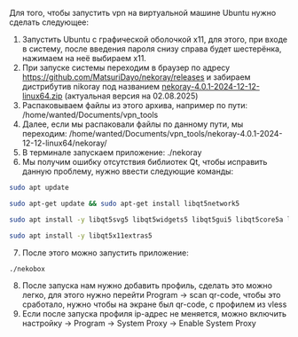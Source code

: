 Для того, чтобы запустить vpn на виртуальной машине Ubuntu нужно сделать следующее:

1. Запустить Ubuntu с графической оболочкой x11, для этого, при входе в систему, после введения пароля снизу справа будет шестерёнка, нажимаем на неё выбираем x11.
2. При запуске системы переходим в браузер по адресу https://github.com/MatsuriDayo/nekoray/releases и забираем дистрибутив nikoray под названием [nekoray-4.0.1-2024-12-12-linux64.zip](https://github.com/MatsuriDayo/nekoray/releases/download/4.0.1/nekoray-4.0.1-2024-12-12-linux64.zip) (актуальная версия на 02.08.2025)
3. Распаковываем файлы из этого архива, например по пути: /home/wanted/Documents/vpn_tools
4. Далее, если мы распаковали файлы по данному пути, мы переходим: /home/wanted/Documents/vpn_tools/nekoray-4.0.1-2024-12-12-linux64/nekoray/
5. В терминале запускаем приложение: ./nekoray
6. Мы получим ошибку отсутствия библиотек Qt, чтобы исправить данную проблему, нужно ввести следующие команды:

```bash
sudo apt update

sudo apt-get update && sudo apt-get install libqt5network5

sudo apt install -y libqt5svg5 libqt5widgets5 libqt5gui5 libqt5core5a libqt5network5 libqt5dbus5

sudo apt install -y libqt5x11extras5
```

7. После этого можно запустить приложение: 

```bash
./nekobox
```

8. После запуска нам нужно добавить профиль, сделать это можно легко, для этого нужно перейти Program -> scan qr-code, чтобы это сработало, нужно чтобы на экране был qr-code, с профилем из vless
9. Если после запуска профиля ip-адрес не меняется, можно включить настройку -> Program -> System Proxy -> Enable System Proxy